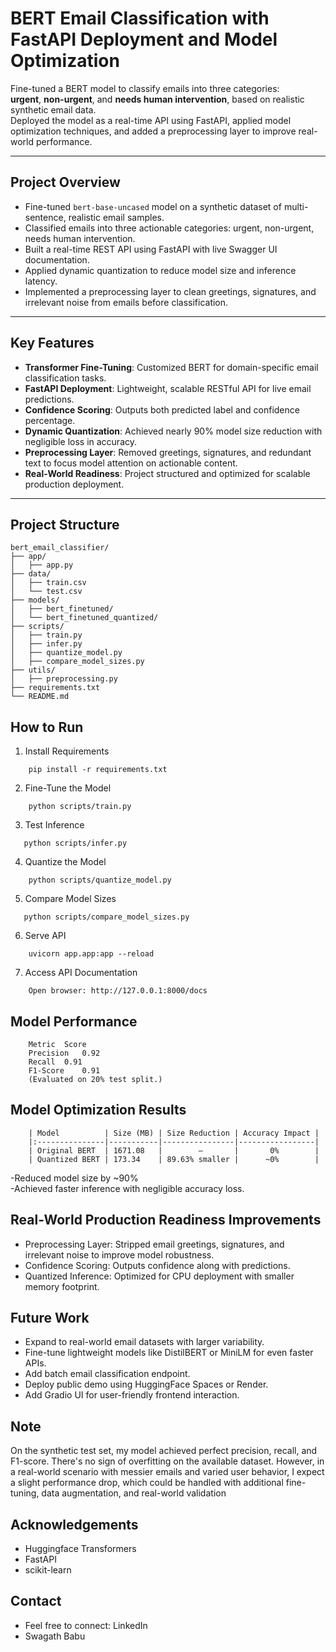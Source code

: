 # BERT Email Classification with FastAPI Deployment and Model Optimization

Fine-tuned a BERT model to classify emails into three categories:  
**urgent**, **non-urgent**, and **needs human intervention**, based on realistic synthetic email data.  
Deployed the model as a real-time API using FastAPI, applied model optimization techniques, and added a preprocessing layer to improve real-world performance.

---

## Project Overview

- Fine-tuned `bert-base-uncased` model on a synthetic dataset of multi-sentence, realistic email samples.
- Classified emails into three actionable categories: urgent, non-urgent, needs human intervention.
- Built a real-time REST API using FastAPI with live Swagger UI documentation.
- Applied dynamic quantization to reduce model size and inference latency.
- Implemented a preprocessing layer to clean greetings, signatures, and irrelevant noise from emails before classification.

---

##  Key Features

- **Transformer Fine-Tuning**: Customized BERT for domain-specific email classification tasks.
- **FastAPI Deployment**: Lightweight, scalable RESTful API for live email predictions.
- **Confidence Scoring**: Outputs both predicted label and confidence percentage.
- **Dynamic Quantization**: Achieved nearly 90% model size reduction with negligible loss in accuracy.
- **Preprocessing Layer**: Removed greetings, signatures, and redundant text to focus model attention on actionable content.
- **Real-World Readiness**: Project structured and optimized for scalable production deployment.

---

##  Project Structure

```
bert_email_classifier/
├── app/
│   ├── app.py
├── data/
│   ├── train.csv
│   └── test.csv
├── models/
│   ├── bert_finetuned/
│   └── bert_finetuned_quantized/
├── scripts/
│   ├── train.py
│   ├── infer.py
│   ├── quantize_model.py
│   ├── compare_model_sizes.py
├── utils/
│   ├── preprocessing.py
├── requirements.txt
└── README.md
```

## How to Run
1. Install Requirements
```
    pip install -r requirements.txt
```

2. Fine-Tune the Model
```
    python scripts/train.py
```

3. Test Inference
```
   python scripts/infer.py
```

4. Quantize the Model
```
    python scripts/quantize_model.py
```
5. Compare Model Sizes
```
   python scripts/compare_model_sizes.py
```

6. Serve API
```
    uvicorn app.app:app --reload
```
7. Access API Documentation
```
    Open browser: http://127.0.0.1:8000/docs
```
## Model Performance
```
    Metric	Score
    Precision	0.92
    Recall	0.91
    F1-Score	0.91
    (Evaluated on 20% test split.)
```
##  Model Optimization Results
```
    | Model          | Size (MB) | Size Reduction | Accuracy Impact |
    |:---------------|-----------|----------------|-----------------|
    | Original BERT  | 1671.08   |        —       |       0%        |
    | Quantized BERT | 173.34    | 89.63% smaller |      ~0%        |

```
-Reduced model size by ~90%  
-Achieved faster inference with negligible accuracy loss.

## Real-World Production Readiness Improvements
- Preprocessing Layer: Stripped email greetings, signatures, and irrelevant noise to improve model robustness.
- Confidence Scoring: Outputs confidence along with predictions.
- Quantized Inference: Optimized for CPU deployment with smaller memory footprint.

## Future Work
- Expand to real-world email datasets with larger variability.
- Fine-tune lightweight models like DistilBERT or MiniLM for even faster APIs.
- Add batch email classification endpoint.
- Deploy public demo using HuggingFace Spaces or Render.
- Add Gradio UI for user-friendly frontend interaction.

## Note
On the synthetic test set, my model achieved perfect precision, recall, and F1-score. There's no sign of overfitting on the available dataset. However, in a real-world scenario with messier emails and varied user behavior, I expect a slight performance drop, which could be handled with additional fine-tuning, data augmentation, and real-world validation

## Acknowledgements
- Huggingface Transformers
- FastAPI
- scikit-learn

## Contact
- Feel free to connect: LinkedIn
- Swagath Babu
